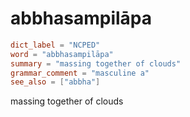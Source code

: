 # abbhasampilāpa

``` toml
dict_label = "NCPED"
word = "abbhasampilāpa"
summary = "massing together of clouds"
grammar_comment = "masculine a"
see_also = ["abbha"]
```

massing together of clouds

